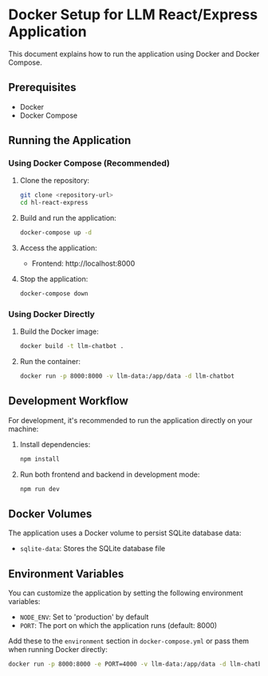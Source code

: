 # Docker Setup for LLM React/Express Application

This document explains how to run the application using Docker and Docker Compose.

## Prerequisites

- Docker
- Docker Compose

## Running the Application

### Using Docker Compose (Recommended)

1. Clone the repository:

   ```bash
   git clone <repository-url>
   cd hl-react-express
   ```

2. Build and run the application:

   ```bash
   docker-compose up -d
   ```

3. Access the application:

   - Frontend: http://localhost:8000

4. Stop the application:
   ```bash
   docker-compose down
   ```

### Using Docker Directly

1. Build the Docker image:

   ```bash
   docker build -t llm-chatbot .
   ```

2. Run the container:
   ```bash
   docker run -p 8000:8000 -v llm-data:/app/data -d llm-chatbot
   ```

## Development Workflow

For development, it's recommended to run the application directly on your machine:

1. Install dependencies:

   ```bash
   npm install
   ```

2. Run both frontend and backend in development mode:
   ```bash
   npm run dev
   ```

## Docker Volumes

The application uses a Docker volume to persist SQLite database data:

- `sqlite-data`: Stores the SQLite database file

## Environment Variables

You can customize the application by setting the following environment variables:

- `NODE_ENV`: Set to 'production' by default
- `PORT`: The port on which the application runs (default: 8000)

Add these to the `environment` section in `docker-compose.yml` or pass them when running Docker directly:

```bash
docker run -p 8000:8000 -e PORT=4000 -v llm-data:/app/data -d llm-chatbot
```
